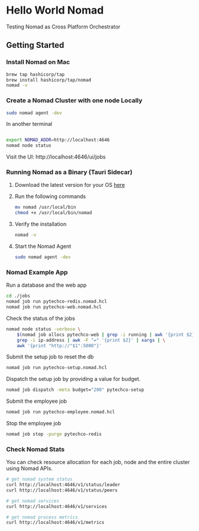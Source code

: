 # Hello World Nomad

Testing Nomad as Cross Platform Orchestrator

## Getting Started

### Install Nomad on Mac

```bash
brew tap hashicorp/tap
brew install hashicorp/tap/nomad
nomad -v
```

### Create a Nomad Cluster with one node Locally

```bash
sudo nomad agent -dev
```

In another terminal

```bash

export NOMAD_ADDR=http://localhost:4646
nomad node status
```

Visit the UI: http://localhost:4646/ui/jobs

### Running Nomad as a Binary (Tauri Sidecar)

1. Download the latest version for your OS [here](https://developer.hashicorp.com/nomad/downloads)

2. Run the following commands
    ```bash
    mv nomad /usr/local/bin
    chmod +x /usr/local/bin/nomad
    ```
3. Verify the installation

    ```bash
    nomad -v
    ```

4. Start the Nomad Agent

    ```bash
    sudo nomad agent -dev 
    ```

### Nomad Example App

Run a database and the web app

```bash
cd ./jobs
nomad job run pytechco-redis.nomad.hcl
nomad job run pytechco-web.nomad.hcl
```

Check the status of the jobs

```bash
nomad node status -verbose \
    $(nomad job allocs pytechco-web | grep -i running | awk '{print $2}') | \
    grep -i ip-address | awk -F "=" '{print $2}' | xargs | \
    awk '{print "http://"$1":5000"}'
```

Submit the setup job to reset the db

```bash
nomad job run pytechco-setup.nomad.hcl
```

Dispatch the setup job by providing a value for budget.

```bash
nomad job dispatch -meta budget="200" pytechco-setup
```

Submit the employee job

```bash
nomad job run pytechco-employee.nomad.hcl
```

Stop the employee job

```bash
nomad job stop -purge pytechco-redis
```

### Check Nomad Stats

You can check resource allocation for each job, node and the entire cluster using Nomad APIs.

```bash
# get nomad system status
curl http://localhost:4646/v1/status/leader
curl http://localhost:4646/v1/status/peers

# get nomad services
curl http://localhost:4646/v1/services

# get nomad process metrics
curl http://localhost:4646/v1/metrics
```